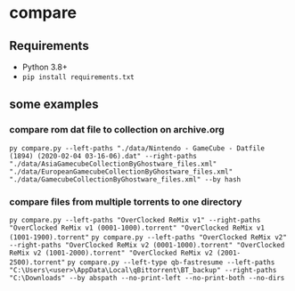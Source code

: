 # compare

## Requirements

- Python 3.8+
- `pip install requirements.txt`

## some examples

### compare rom dat file to collection on archive.org

`py compare.py --left-paths "./data/Nintendo - GameCube - Datfile (1894) (2020-02-04 03-16-06).dat" --right-paths "./data/AsiaGamecubeCollectionByGhostware_files.xml" "./data/EuropeanGamecubeCollectionByGhostware_files.xml" "./data/GamecubeCollectionByGhostware_files.xml" --by hash`

### compare files from multiple torrents to one directory

`py compare.py --left-paths "OverClocked ReMix v1" --right-paths "OverClocked ReMix v1 (0001-1000).torrent" "OverClocked ReMix v1 (1001-1900).torrent"`
`py compare.py --left-paths "OverClocked ReMix v2" --right-paths "OverClocked ReMix v2 (0001-1000).torrent" "OverClocked ReMix v2 (1001-2000).torrent" "OverClocked ReMix v2 (2001-2500).torrent"`
`py compare.py --left-type qb-fastresume --left-paths "C:\Users\<user>\AppData\Local\qBittorrent\BT_backup" --right-paths "C:\Downloads" --by abspath --no-print-left --no-print-both --no-dirs`
